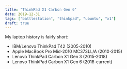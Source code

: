 ```yaml
---
title: "ThinkPad X1 Carbon Gen 6"
date: 2019-12-31
tags: ["battlestation", "thinkpad", "ubuntu", "x1"]
draft: true
---
```


My laptop history is fairly short:

* IBM/Lenovo ThinkPad T42 (2005-2010)
* Apple MacBook Pro Mid-2010 MC373LL/A (2010-2015)
* Lenovo ThinkPad Carbon X1 Gen 3 (2015-2018)
* Lenovo ThinkPad Carbon X1 Gen 6 (2018-current)


